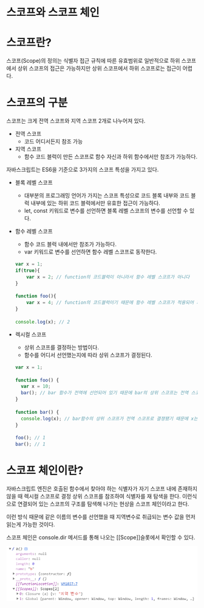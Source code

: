 # 스코프와 스코프 체인

# 스코프란?

스코프(Scope)의 정의는 식별자 접근 규칙에 따른 유효범위로 일반적으로 하위 스코프에서 상위 스코프의 접근은 가능하지만 상위 스코프에서 하위 스코프로는 접근이 어렵다.

# 스코프의 구분

스코프는 크게 전역 스코프와 지역 스코프 2개로 나누어져 있다.

- 전역 스코프
    - 코드 어디서든지 참조 가능
- 지역 스코프
    - 함수 코드 블럭이 만든 스코프로 함수 자신과 하위 함수에서만 참조가 가능하다.

자바스크립트는 ES6을 기준으로 3가지의 스코프 특성을 가지고 있다.

- 블록 레벨 스코프
    - 대부분의 프로그래밍 언어가 가지는 스코프 특성으로 코드 블록 내부와 코드 블럭 내부에 있는 하위 코드 블럭에서만 유효한 접근이 가능하다.
    - let, const 키워드로 변수를 선언하면 블록 레벨 스코프의 변수를 선언할 수 있다.
- 함수 레벨 스코프
    - 함수 코드 블럭 내에서만 참조가 가능하다.
    - var 키워드로 변수를 선언하면 함수 레벨 스코프로 동작한다.
    
    ```jsx
    var x = 1;
    if(true){
        var x = 2; // function의 코드블럭이 아니라서 함수 레벨 스코프가 아니다
    }
    
    function foo(){
        var x = 4; // function의 코드블럭이기 때문에 함수 레벨 스코프가 적용되어 지역변수 취급을 받는다.
    }
    
    console.log(x); // 2
    ```
    
- 렉시컬 스코프
    - 상위 스코프를 결정하는 방법이다.
    - 함수를 어디서 선언했는지에 따라 상위 스코프가 결정된다.
    
    ```jsx
    var x = 1;
    
    function foo() {
      var x = 10;
      bar(); // bar 함수가 전역에 선언되어 있기 때문에 bar의 상위 스코프는 전역 스코프가 된다.
    }
    
    function bar() {
      console.log(x); // bar함수의 상위 스코프가 전역 스코프로 결졍됐기 때문에 x는 1이 된다.
    }
    
    foo(); // 1
    bar(); // 1
    ```
    

# 스코프 체인이란?

자바스크립트 엔진은 호출된 함수에서 찾아야 하는 식별자가 자기 스코프 내에 존재하지 않을 때 렉시컬 스코프로 결정 상위 스코프를 참조하여 식별자를 재 탐색을 한다. 이런식으로 연결되어 있는 스코프의 구조를 탐색해 나가는 현상을 스코프 체인이라고 한다.

이런 방식 때문에 같은 이름의 변수를 선언했을 때 지역변수로 취급되는 변수 값을 먼저 읽는게 가능한 것이다.

스코프 체인은 console.dir 메서드를 통해 나오는 [[Scope]]슬롯에서 확인할 수 있다.

![다운로드.png](/스코프와%20스코프%20체인%20d40ca4efddc54a9ab34877150df4ac31/%25EB%258B%25A4%25EC%259A%25B4%25EB%25A1%259C%25EB%2593%259C.png)
